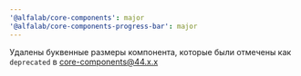```yaml
---
'@alfalab/core-components': major
'@alfalab/core-components-progress-bar': major
---
```


Удалены буквенные размеры компонента, которые были отмечены как `deprecated` в core-components@44.x.x
